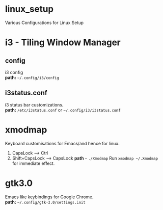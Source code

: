 # linux_setup
Various Configurations for Linux Setup

# i3 - Tiling Window Manager   
## config
i3 config   
**path:**  `~/.config/i3/config `
## i3status.conf
i3 status bar customizations.   
**path:** `/etc/i3status.conf` or `~/.config/i3/i3status.conf`
	
# xmodmap 
Keyboard customisations for Emacs/and hence for linux. 
1. CapsLock --> Ctrl 
2. Shift+CapsLock --> CapsLock
**path** - `./Xmodmap`
Run `xmodmap ~/.Xmodmap` for immediate effect. 
	
# gtk3.0
Emacs like keybindings for Google Chrome.   
**path:**  `~/.config/gtk-3.0/settings.init`
